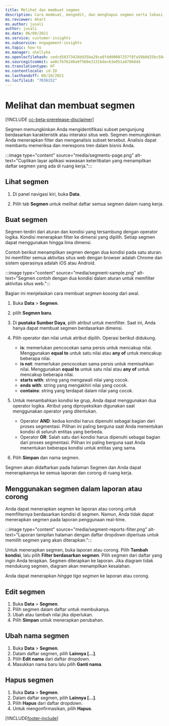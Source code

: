 ```yaml
---
title: Melihat dan membuat segmen
description: Cara membuat, mengedit, dan menghapus segmen serta lokasi penggunaannya.
ms.reviewer: mhart
ms.author: jusali
author: jusali
ms.date: 06/09/2021
ms.service: customer-insights
ms.subservice: engagement-insights
ms.topic: how-to
ms.manager: shellyha
ms.openlocfilehash: cedcd58373428dd35ba29ce8fdd00007257f8fa59b0d25bc584b4e832df13604
ms.sourcegitcommit: aa0cfbf6240a9f560e3131bdec63e051a8786dd4
ms.translationtype: HT
ms.contentlocale: id-ID
ms.lasthandoff: 08/10/2021
ms.locfileid: "7036152"
---
```

# <a name="view-and-create-segments"></a>Melihat dan membuat segmen

[!INCLUDE [cc-beta-prerelease-disclaimer](includes/cc-beta-prerelease-disclaimer.md)]

Segmen memungkinkan Anda mengidentifikasi subset pengunjung berdasarkan karakteristik atau interaksi situs web. Segmen memungkinkan Anda menerapkan filter dan menganalisis subset tersebut. Analisis dapat membantu memeriksa dan merespons tren dalam bisnis Anda. 

:::image type="content" source="media/segments-page.png" alt-text="Cuplikan layar aplikasi wawasan keterlibatan yang menampilkan daftar segmen yang ada di ruang kerja.":::

## <a name="view-segments"></a>Lihat segmen

1. Di panel navigasi kiri, buka **Data**. 

1. Pilih tab **Segmen** untuk melihat daftar semua segmen dalam ruang kerja. 

## <a name="create-a-segment"></a>Buat segmen

Segmen terdiri dari aturan dan kondisi yang tersambung dengan operator logika. Kondisi menerapkan filter ke dimensi yang dipilih. Setiap segmen dapat menggunakan hingga lima dimensi.

Contoh berikut menampilkan segmen dengan dua kondisi pada satu aturan. Ini memfilter semua aktivitas situs web dengan browser adalah Chrome dan sistem operasinya adalah iOS atau Android.

:::image type="content" source="media/segment-sample.png" alt-text="Segmen contoh dengan dua kondisi dalam aturan untuk memfilter aktivitas situs web.":::

Bagian ini menjelaskan cara membuat *segmen kosong* dari awal.

1. Buka **Data** > **Segmen**.

1. pilih **Segmen baru**.

1. Di **pustaka Sumber Daya**, pilih atribut untuk memfilter. Saat ini, Anda hanya dapat membuat segmen berdasarkan dimensi.

1. Pilih operator dan nilai untuk atribut dipilih. Operasi berikut didukung.
   - **is**: memerlukan pencocokan sama persis untuk mencakup nilai. Menggunakan **equal to** untuk satu nilai atau **any of** untuk mencakup beberapa nilai.
   - **is not**: memerlukan pencocokan sama persis untuk memisahkan nilai. Menggunakan **equal to** untuk satu nilai atau **any of** untuk mencakup beberapa nilai.
   - **starts with**: string yang mengawali nilai yang cocok.
   - **ends with**: string yang mengakhiri nilai yang cocok.
   - **contains**: string yang terdapat dalam nilai yang cocok.

1. Untuk menambahkan kondisi ke grup, Anda dapat menggunakan dua operator logika. Atribut yang diproyeksikan digunakan saat menggunakan operator yang ditentukan.
   - Operator **AND**: kedua kondisi harus dipenuhi sebagai bagian dari proses segmentasi. Pilihan ini paling berguna saat Anda menentukan kondisi di seluruh entitas yang berbeda.
   - Operator **OR**: Salah satu dari kondisi harus dipenuhi sebagai bagian dari proses segmentasi. Pilihan ini paling berguna saat Anda menentukan beberapa kondisi untuk entitas yang sama.

1. Pilih **Simpan** dan nama segmen. 

Segmen akan didaftarkan pada halaman Segmen dan Anda dapat menerapkannya ke semua laporan dan corong di ruang kerja.

## <a name="use-a-segment-in-a-report-or-funnel"></a>Menggunakan segmen dalam laporan atau corong

Anda dapat menerapkan segmen ke laporan atau corong untuk memfilternya berdasarkan kondisi di segmen. Namun, Anda tidak dapat menerapkan segmen pada laporan penggunaan real-time.

:::image type="content" source="media/segment-reports-filter.png" alt-text="Laporan tampilan halaman dengan daftar dropdown diperluas untuk memilih segmen yang akan diterapkan.":::

Untuk menerapkan segmen, buka laporan atau corong. Pilih **Tambah kondisi**, lalu pilih **Filter berdasarkan segmen**. Pilih segmen dari daftar yang ingin Anda terapkan. Segmen diterapkan ke laporan. Jika diagram tidak mendukung segmen, diagram akan menampilkan kesalahan.
 
Anda dapat menerapkan *hingga tiga segmen* ke laporan atau corong.

## <a name="edit-a-segment"></a>Edit segmen

1. Buka **Data** > **Segmen**.
1. Pilih segmen dalam daftar untuk membukanya. 
1. Ubah atau tambah nilai jika diperlukan.
1. Pilih **Simpan** untuk menerapkan perubahan.

## <a name="change-the-name-of-a-segment"></a>Ubah nama segmen

1. Buka **Data** > **Segmen**.
1. Dalam daftar segmen, pilih **Lainnya [...]**. 
1. Pilih **Edit nama** dari daftar dropdown.
1. Masukkan nama baru lalu pilih **Ganti nama**.

## <a name="delete-a-segment"></a>Hapus segmen

1. Buka **Data** > **Segmen**.
1. Dalam daftar segmen, pilih **Lainnya [...]**. 
1. Pilih **Hapus** dari daftar dropdown.
1. Untuk mengonfirmasikan, pilih **Hapus**.

[!INCLUDE[footer-include](../includes/footer-banner.md)]
